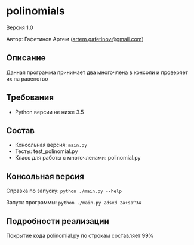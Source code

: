 # polinomials
Версия 1.0

Автор: Гафетинов Артем (artem.gafetinov@gmail.com)


## Описание
Данная программа принимает два многочлена в консоли и проверяет их на равенство

## Требования
* Python версии не ниже 3.5


## Состав
* Консольная версия: `main.py`
* Тесты: test_polinomial.py
* Класс для работы с многочленами: polinomial.py

## Консольная версия
Справка по запуску: `python ./main.py --help`

Запуск программы: `python ./main.py 2dsxd 2a+sa^34`


## Подробности реализации
Покрытие кода polinomial.py по строкам составляет 99%
 
